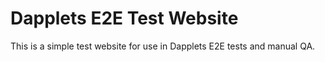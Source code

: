 # Dapplets E2E Test Website

This is a simple test website for use in Dapplets E2E tests and manual QA.